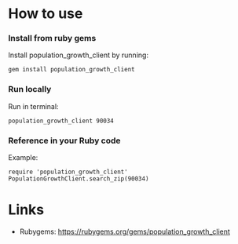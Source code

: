# How to use
### Install from ruby gems
Install population_growth_client by running:

    gem install population_growth_client
    
### Run locally
Run in terminal:

    population_growth_client 90034
    
### Reference in your Ruby code
Example:

    require 'population_growth_client'
    PopulationGrowthClient.search_zip(90034)

# Links
- Rubygems: https://rubygems.org/gems/population_growth_client